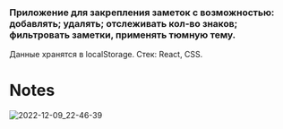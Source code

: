 ### Приложение для закрепления заметок с возможностью: добавлять; удалять; отслеживать кол-во знаков; фильтровать заметки, применять тюмную тему.
Данные хранятся в localStorage.
Стек: React, CSS.

# Notes
![2022-12-09_22-46-39](https://user-images.githubusercontent.com/105100908/206788260-a4327077-0ecf-46d1-bf49-cd2f3f937aae.png)
